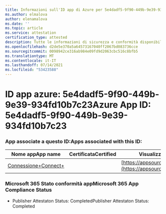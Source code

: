 ```yaml
---
title: Informazioni sull'ID app di Azure per 5e4dadf5-9f90-449b-9e39-934fd10b7c23
ms.author: elmalova
author: elenamalova
ms.date: ''
ms.topic: article
ms.service: attestation
certification_type: attested
description: Tutte le informazioni di sicurezza e conformità disponibili per 5e4dadf5-9f90-449b-9e39-934fd10b7c23.
ms.openlocfilehash: d2de5e370a5a64573167040ff2067bd083736cce
ms.sourcegitcommit: 0098942ce316ab984e09fd9d2063cbc516c8bfb5
ms.translationtype: MT
ms.contentlocale: it-IT
ms.lasthandoff: 07/14/2021
ms.locfileid: "53423588"
---
```

# <a name="azure-app-id-5e4dadf5-9f90-449b-9e39-934fd10b7c23"></a><span data-ttu-id="35bb2-103">ID app azure: 5e4dadf5-9f90-449b-9e39-934fd10b7c23</span><span class="sxs-lookup"><span data-stu-id="35bb2-103">Azure App ID: 5e4dadf5-9f90-449b-9e39-934fd10b7c23</span></span>


### <a name="apps-associated-with-this-id"></a><span data-ttu-id="35bb2-104">App associate a questo ID:</span><span class="sxs-lookup"><span data-stu-id="35bb2-104">Apps associated with this ID:</span></span>
| <span data-ttu-id="35bb2-105">**Nome app**</span><span class="sxs-lookup"><span data-stu-id="35bb2-105">**App name**</span></span> | <span data-ttu-id="35bb2-106">**Certificata**</span><span class="sxs-lookup"><span data-stu-id="35bb2-106">**Certified**</span></span> | <span data-ttu-id="35bb2-107">**Visualizzazione in AppSource**</span><span class="sxs-lookup"><span data-stu-id="35bb2-107">**View in AppSource**</span></span> |
|-|-|-|
| [<span data-ttu-id="35bb2-108">Connessione+</span><span class="sxs-lookup"><span data-stu-id="35bb2-108">Connect+</span></span>](https://docs.microsoft.com/en-us/microsoft-365-app-certification/forward/WA200002611) |  | [https://appsource.microsoft.com/product/office/WA200002611](https://appsource.microsoft.com/product/office/WA200002611) |

### <a name="microsoft-365-app-compliance-status"></a><span data-ttu-id="35bb2-109">Microsoft 365 Stato conformità app</span><span class="sxs-lookup"><span data-stu-id="35bb2-109">Microsoft 365 App Compliance Status</span></span>
- <span data-ttu-id="35bb2-110">Publisher Attestaton Status: Completed</span><span class="sxs-lookup"><span data-stu-id="35bb2-110">Publisher Attestaton Status: Completed</span></span>
